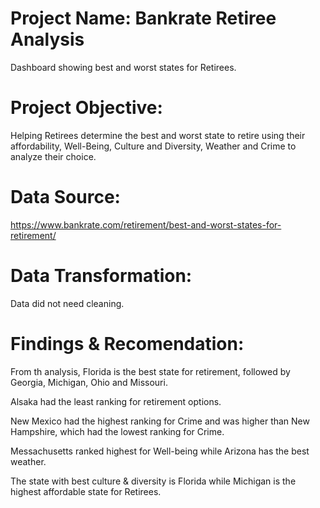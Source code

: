 # Project Name: Bankrate Retiree Analysis 
Dashboard showing best and worst states for Retirees.


# Project Objective:
Helping Retirees determine the best and worst state to retire using their affordability, Well-Being, Culture and Diversity, Weather and Crime to analyze their choice.


# Data Source:
https://www.bankrate.com/retirement/best-and-worst-states-for-retirement/

# Data Transformation: 
Data did not need cleaning.

# Findings & Recomendation: 
From th analysis, Florida is the best state for retirement, followed by Georgia, Michigan, Ohio and Missouri.

Alsaka had the least ranking for retirement options. 

New Mexico had the highest ranking for Crime and was higher than New Hampshire, which had the lowest ranking for Crime.

Messachusetts ranked highest for Well-being while Arizona has the best weather. 

The state with best culture & diversity is Florida while Michigan is the highest affordable state for Retirees.
